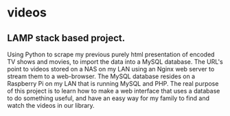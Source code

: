 # videos
## LAMP stack based project.
Using Python to scrape my previous purely html presentation of encoded TV shows and movies, to import the data into a MySQL database.
The URL's point to videos stored on a NAS on my LAN using an Nginx web server to stream them to a web-browser. The MySQL database resides on a Raspberry Pi on my LAN that is running MySQL and PHP.
The real purpose of this project is to learn how to make a web interface that uses a database to do something useful, and have an easy way for my family to find and watch the videos in our library.
